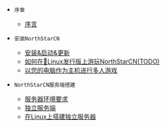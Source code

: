 * `序章`

  * [序言](README.md)

* `安装NorthStarCN`

  * [安装&启动&更新](installing-northstar/basic-setup.md)
  * [如何在🐧Linux发行版上游玩NorthStarCN(TODO)](installing-northstar/playing-on-linux.md)
  * [以您的电脑作为主机进行多人游戏](servers/dedicated-server/basic-listen-server.md)

* `NorthStarCN服务端搭建`

  * [服务器环境要求](servers/dedicated-server/basic-requirements.md)
  * [独立服务端](servers/dedicated-server/README.md)
  * [在Linux上搭建独立服务器](servers/dedicated-server/hosting-on-linux.md)

